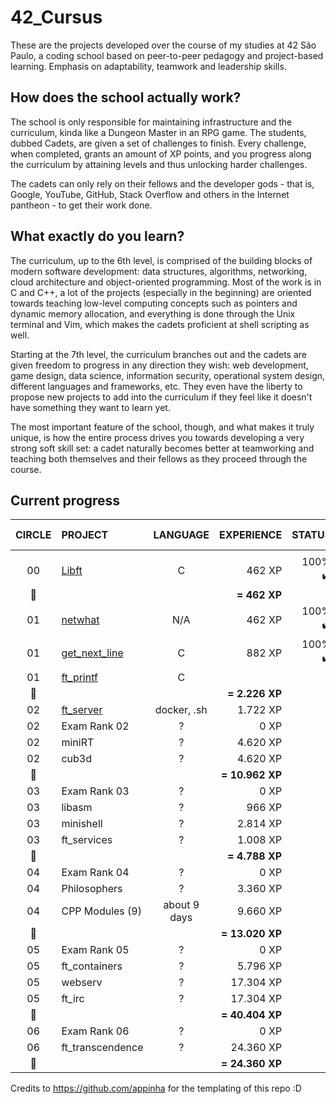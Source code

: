 # 42_Cursus
These are the projects developed over the course of my studies at 42 São Paulo, a coding school based on peer-to-peer pedagogy and project-based learning. Emphasis on adaptability, teamwork and leadership skills.

## How does the school actually work?
The school is only responsible for maintaining infrastructure and the curriculum, kinda like a Dungeon Master in an RPG game. The students, dubbed Cadets, are given a set of challenges to finish. Every challenge, when completed, grants an amount of XP points, and you progress along the curriculum by attaining levels and thus unlocking harder challenges.

The cadets can only rely on their fellows and the developer gods - that is, Google, YouTube, GitHub, Stack Overflow and others in the Internet pantheon - to get their work done. 

## What exactly do you learn?
The curriculum, up to the 6th level, is comprised of the building blocks of modern software development: data structures, algorithms, networking, cloud architecture and object-oriented programming. Most of the work is in C and C++, a lot of the projects (especially in the beginning) are oriented towards teaching low-level computing concepts such as pointers and dynamic memory allocation, and everything is done through the Unix terminal and Vim, which makes the cadets proficient at shell scripting as well.

Starting at the 7th level, the curriculum branches out and the cadets are given freedom to progress in any direction they wish: web development, game design, data science, information security, operational system design, different languages and frameworks, etc. They even have the liberty to propose new projects to add into the curriculum if they feel like it doesn't have something they want to learn yet.

The most important feature of the school, though, and what makes it truly unique, is how the entire process drives you towards developing a very strong soft skill set: a cadet naturally becomes better at teamworking and teaching both themselves and their fellows as they proceed through the course.

## Current progress

|CIRCLE	|PROJECT							|LANGUAGE	|EXPERIENCE		|STATUS			|ATTAINED LEVEL	|
|:-:	|:--								|:-:	|--:			|--:				|:--			|
|		|								||				|		||
|00		|[Libft](./00-Libft)				|C		|462 XP			|100% :heavy_check_mark:	|level 1 - 0%	|
|:dizzy:|									||**= 462 XP**	|						||
|01		|[netwhat](./01-netwhat)			|N/A		|462 XP			|100% :heavy_check_mark:	|level 1 - 20%	|
|01		|[get_next_line](./01-get_next_line)|C			|882 XP			|100% :heavy_check_mark:	|level 1 - 63%	|
|01		|[ft_printf](./01-ft_printf)		|C			|||
|:dizzy:|									||**= 2.226 XP**	|						||
|02		|[ft_server](./02-ft_server)		|docker, .sh|1.722 XP		||
|02		|Exam Rank 02						|?	|0 XP			|			||
|02		|miniRT								|?			|4.620 XP		|		||
|02		|cub3d								|?			|4.620 XP		|		||
|:dizzy:|									||**= 10.962 XP**|						||
|03		|Exam Rank 03						|?	|0 XP			|			||
|03		|libasm								|?			|966 XP			|		||
|03		|minishell							|?			|2.814 XP		|		||
|03		|ft_services						|?	|1.008 XP		|					||
|:dizzy:|									||**= 4.788 XP**	|						||
|04		|Exam Rank 04						|?	|0 XP			|			||
|04		|Philosophers						|?	|3.360 XP		|					||
|04		|CPP Modules (9)					|about 9 days	|9.660 XP		|					||
|:dizzy:|									||**= 13.020 XP**|						||
|05		|Exam Rank 05						|?	|0 XP			|			||
|05		|ft_containers						|?	|5.796 XP		|					||
|05		|webserv							|?			|17.304 XP		|		||
|05		|ft_irc								|?			|17.304 XP		|		||
|:dizzy:|									||**= 40.404 XP**|						||
|06		|Exam Rank 06						|?	|0 XP			|			||
|06		|ft_transcendence					|?	|24.360 XP		|					||
|:dizzy:|									||**= 24.360 XP**|						||

Credits to https://github.com/appinha for the templating of this repo :D
